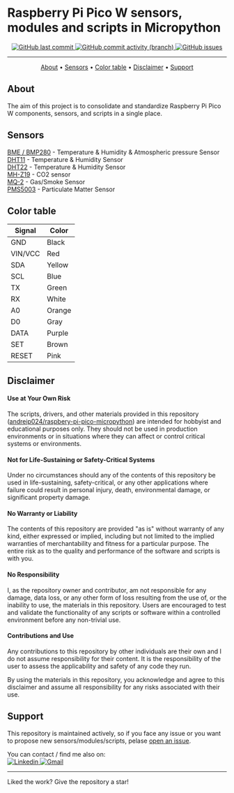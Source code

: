 # Raspberry Pi Pico W sensors, modules and scripts in Micropython  
  

<p align="center">
    <a href="https://github.com/andreip024/raspbery-pi-pico-micropython/commits/main">
    <img src="https://img.shields.io/github/last-commit/andreip024/raspbery-pi-pico-micropython?color=blue"
         alt="GitHub last commit">
	<a href="https://github.com/andreip024/raspbery-pi-pico-micropython/commits/main">
    <img alt="GitHub commit activity (branch)" src="https://img.shields.io/github/commit-activity/m/andreip024/raspbery-pi-pico-micropython/main?color=blue">
    <a href="https://github.com/andreip024/raspbery-pi-pico-micropython/issues">
    <img alt="GitHub issues" src="https://img.shields.io/github/issues-raw/andreip024/raspbery-pi-pico-micropython?color=blue">
</p>

---

<p align="center">
  <a href="#about">About</a> •
  <a href="#sensors">Sensors</a> •
  <a href="#color-table">Color table</a> •
  <a href="#disclaimer">Disclaimer</a> •
<a href="#support">Support</a> 

</p>

## About

The aim of this project is to consolidate and standardize Raspberry Pi Pico W components, sensors, and scripts in a single place.

## Sensors

  <a href="https://github.com/andreip024/raspbery-pi-pico-micropython/tree/main/sensors/BME280">BME / BMP280</a> - Temperature & Humidity & Atmospheric pressure  Sensor   
  <a href="https://github.com/andreip024/raspbery-pi-pico-micropython/tree/main/sensors/DHT11">DHT11</a> - Temperature & Humidity Sensor   
  <a href="https://github.com/andreip024/raspbery-pi-pico-micropython/tree/main/sensors/DHT22">DHT22</a> - Temperature & Humidity Sensor   
  <a href="https://github.com/andreip024/raspbery-pi-pico-micropython/tree/main/sensors/MH-Z19">MH-Z19</a> - CO2 sensor  
  <a href="https://github.com/andreip024/raspbery-pi-pico-micropython/tree/main/sensors/MQ-2">MQ-2</a> - Gas/Smoke Sensor  
  <a href="https://github.com/andreip024/raspbery-pi-pico-micropython/tree/main/sensors/PMS5003">PMS5003</a> - Particulate Matter Sensor  
  <!-- <a href="https://github.com/andreip024/raspbery-pi-pico-micropython/tree/main/sensors/SHT21">SHT21 / HTU21 </a> - Temperature & Humidity Sensor    -->



## Color table

| Signal   | Color   |
| -------- | ------- |
| GND      | Black   |
| VIN/VCC  | Red     |
| SDA      | Yellow  |
| SCL      | Blue    |
| TX       | Green   |
| RX       | White   |
| A0       | Orange  |
| D0       | Gray    |
| DATA     | Purple  |
| SET      | Brown   |
| RESET    | Pink    |



## Disclaimer


#### Use at Your Own Risk

The scripts, drivers, and other materials provided in this repository ([andreip024/raspbery-pi-pico-micropython](https://github.com/andreip024/raspbery-pi-pico-micropython)) are intended for hobbyist and educational purposes only. They should not be used in production environments or in situations where they can affect or control critical systems or environments. 

#### Not for Life-Sustaining or Safety-Critical Systems

Under no circumstances should any of the contents of this repository be used in life-sustaining, safety-critical, or any other applications where failure could result in personal injury, death, environmental damage, or significant property damage. 

#### No Warranty or Liability

The contents of this repository are provided "as is" without warranty of any kind, either expressed or implied, including but not limited to the implied warranties of merchantability and fitness for a particular purpose. The entire risk as to the quality and performance of the software and scripts is with you.

#### No Responsibility

I, as the repository owner and contributor, am not responsible for any damage, data loss, or any other form of loss resulting from the use of, or the inability to use, the materials in this repository. Users are encouraged to test and validate the functionality of any scripts or software within a controlled environment before any non-trivial use.

#### Contributions and Use

Any contributions to this repository by other individuals are their own and I do not assume responsibility for their content. It is the responsibility of the user to assess the applicability and safety of any code they run.

By using the materials in this repository, you acknowledge and agree to this disclaimer and assume all responsibility for any risks associated with their use.


## Support

This repository is maintained actively, so if you face any issue or you want to propose new sensors/modules/scripts, pelase [open an issue](https://github.com/andreip024/raspbery-pi-pico-micropython/issues/new).


You can contact / find me also on:  
<a href="https://www.linkedin.com/in/andrei-p%C3%A2rv-53a91315a/" target="_blank">
    <img alt="Linkedin" src="https://img.shields.io/badge/LinkedIn-0077B5?style=for-the-badge&logo=linkedin&logoColor=white">
</a>
<a href="mailto:andreiparv@gmail.com" target="_blank">
    <img alt="Gmail" src="https://img.shields.io/badge/Gmail-D14836?style=for-the-badge&logo=gmail&logoColor=white">
</a>



---

Liked the work? Give the repository a star!